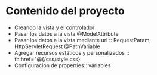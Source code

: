 # Contenido del proyecto 
- Creando la vista y el controlador
- Pasar los datos a la vista @ModelAttribute
- Pasar los datos a la vista mediante url :: RequestParam, HttpServletRequest @PathVariable 
- Agregar recursos estáticos y personalizados :: th:href="@{/css/style.css}
- Configuración de properties:: variables 


